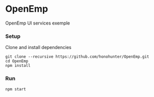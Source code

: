# OpenEmp
OpenEmp UI services exemple

### Setup
Clone and install dependencies 

```shell script
git clone --recursive https://github.com/honohunter/OpenEmp.git
cd OpenEmp 
npm install
```
### Run
```shell script
npm start
```
